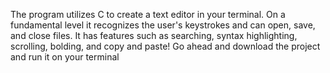 The program utilizes C to create a text editor in your terminal. On a fundamental level it recognizes the user's keystrokes and can open, save, and close files. It has features such as searching, syntax highlighting, scrolling, bolding, and copy and paste! Go ahead and download the project and run it on your terminal

